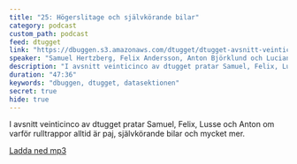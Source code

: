 ```yaml
---
title: "25: Högerslitage och självkörande bilar"
category: podcast
custom_path: podcast
feed: dtugget
link: "https://dbuggen.s3.amazonaws.com/dtugget/dtugget-avsnitt-veinticinco.mp3"
speaker: "Samuel Hertzberg, Felix Andersson, Anton Björklund och Luciano Zapata"
description: "I avsnitt veinticinco av dtugget pratar Samuel, Felix, Lusse och Anton om varför rulltrappor alltid är paj, självkörande bilar och mycket mer."
duration: "47:36"
keywords: "dbuggen, dtugget, datasektionen"
secret: true
hide: true
---
```

<script src="/audiojs/audio.min.js"></script>
<script>
  audiojs.events.ready(function() {
    var as = audiojs.createAll();
  });
</script>

I avsnitt veinticinco av dtugget pratar Samuel, Felix, Lusse och Anton om varför rulltrappor alltid är paj, självkörande bilar och mycket mer.

<audio src="{{ page.link }}" preload="auto"></audio>

<p class="center">
  <a class="center" href="{{ page.link }}">Ladda ned mp3</a>
</p>
